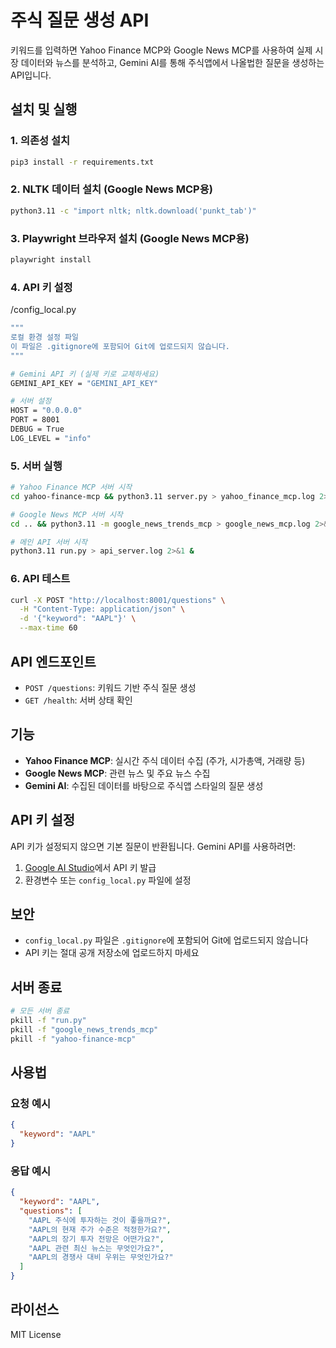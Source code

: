 # 주식 질문 생성 API
키워드를 입력하면 Yahoo Finance MCP와 Google News MCP를 사용하여 실제 시장 데이터와 뉴스를 분석하고, Gemini AI를 통해 주식앱에서 나올법한 질문을 생성하는 API입니다.

## 설치 및 실행

### 1. 의존성 설치
```bash
pip3 install -r requirements.txt
```

### 2. NLTK 데이터 설치 (Google News MCP용)
```bash
python3.11 -c "import nltk; nltk.download('punkt_tab')"
```

### 3. Playwright 브라우저 설치 (Google News MCP용)
```bash
playwright install
```

### 4. API 키 설정
/config_local.py
```bash
"""
로컬 환경 설정 파일
이 파일은 .gitignore에 포함되어 Git에 업로드되지 않습니다.
"""

# Gemini API 키 (실제 키로 교체하세요)
GEMINI_API_KEY = "GEMINI_API_KEY"

# 서버 설정
HOST = "0.0.0.0"
PORT = 8001
DEBUG = True
LOG_LEVEL = "info"
```

### 5. 서버 실행
```bash
# Yahoo Finance MCP 서버 시작
cd yahoo-finance-mcp && python3.11 server.py > yahoo_finance_mcp.log 2>&1 &

# Google News MCP 서버 시작
cd .. && python3.11 -m google_news_trends_mcp > google_news_mcp.log 2>&1 &

# 메인 API 서버 시작
python3.11 run.py > api_server.log 2>&1 &
```

### 6. API 테스트
```bash
curl -X POST "http://localhost:8001/questions" \
  -H "Content-Type: application/json" \
  -d '{"keyword": "AAPL"}' \
  --max-time 60
```

## API 엔드포인트

- `POST /questions`: 키워드 기반 주식 질문 생성
- `GET /health`: 서버 상태 확인

## 기능

- **Yahoo Finance MCP**: 실시간 주식 데이터 수집 (주가, 시가총액, 거래량 등)
- **Google News MCP**: 관련 뉴스 및 주요 뉴스 수집
- **Gemini AI**: 수집된 데이터를 바탕으로 주식앱 스타일의 질문 생성

## API 키 설정

API 키가 설정되지 않으면 기본 질문이 반환됩니다. Gemini API를 사용하려면:

1. [Google AI Studio](https://makersuite.google.com/app/apikey)에서 API 키 발급
2. 환경변수 또는 `config_local.py` 파일에 설정

## 보안

- `config_local.py` 파일은 `.gitignore`에 포함되어 Git에 업로드되지 않습니다
- API 키는 절대 공개 저장소에 업로드하지 마세요

## 서버 종료

```bash
# 모든 서버 종료
pkill -f "run.py"
pkill -f "google_news_trends_mcp"
pkill -f "yahoo-finance-mcp"
```

## 사용법

### 요청 예시
```json
{
  "keyword": "AAPL"
}
```

### 응답 예시
```json
{
  "keyword": "AAPL",
  "questions": [
    "AAPL 주식에 투자하는 것이 좋을까요?",
    "AAPL의 현재 주가 수준은 적정한가요?",
    "AAPL의 장기 투자 전망은 어떤가요?",
    "AAPL 관련 최신 뉴스는 무엇인가요?",
    "AAPL의 경쟁사 대비 우위는 무엇인가요?"
  ]
}
```

## 라이선스

MIT License